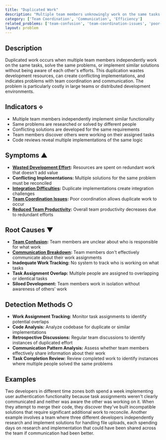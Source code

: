 ```yaml
---
title: "Duplicated Work"
description: "Multiple team members unknowingly work on the same tasks or solve the same problems, leading to wasted effort and potential conflicts."
category: ['Team Coordination', 'Communication', 'Efficiency']
related_problems: ['team-confusion', 'team-coordination-issues', 'poor-communication']
layout: problem
---
```


## Description

Duplicated work occurs when multiple team members independently work on the same tasks, solve the same problems, or implement similar solutions without being aware of each other's efforts. This duplication wastes development resources, can create conflicting implementations, and indicates problems with team coordination and communication. The problem is particularly costly in large teams or distributed development environments.

## Indicators ⟡

- Multiple team members independently implement similar functionality
- Same problems are researched or solved by different people
- Conflicting solutions are developed for the same requirements
- Team members discover others were working on their assigned tasks
- Code reviews reveal multiple implementations of the same logic

## Symptoms ▲

- **[Wasted Development Effort](wasted-development-effort.md):** Resources are spent on redundant work that doesn't add value
- **Conflicting Implementations:** Multiple solutions for the same problem must be reconciled
- **[Integration Difficulties](integration-difficulties.md):** Duplicate implementations create integration challenges
- **[Team Coordination Issues](team-coordination-issues.md):** Poor coordination allows duplicate work to occur
- **[Reduced Team Productivity](reduced-team-productivity.md):** Overall team productivity decreases due to redundant efforts

## Root Causes ▼

- **[Team Confusion](team-confusion.md):** Team members are unclear about who is responsible for what work
- **[Communication Breakdown](communication-breakdown.md):** Team members don't effectively communicate about their work assignments
- **Inadequate Work Tracking:** No system to track who is working on what tasks
- **Task Assignment Overlap:** Multiple people are assigned to overlapping or identical tasks
- **Siloed Development:** Team members work in isolation without awareness of others' work

## Detection Methods ○

- **Work Assignment Tracking:** Monitor task assignments to identify potential overlaps
- **Code Analysis:** Analyze codebase for duplicate or similar implementations
- **Retrospective Discussions:** Regular team discussions to identify instances of duplicated effort
- **Communication Pattern Analysis:** Assess whether team members effectively share information about their work
- **Task Completion Review:** Review completed work to identify instances where multiple people solved the same problems

## Examples

Two developers in different time zones both spend a week implementing user authentication functionality because task assignments weren't clearly communicated and neither was aware the other was working on it. When they attempt to merge their code, they discover they've built incompatible solutions that require significant additional work to reconcile. Another example involves a team where three different developers independently research and implement solutions for handling file uploads, each spending days on research and implementation that could have been shared across the team if communication had been better.